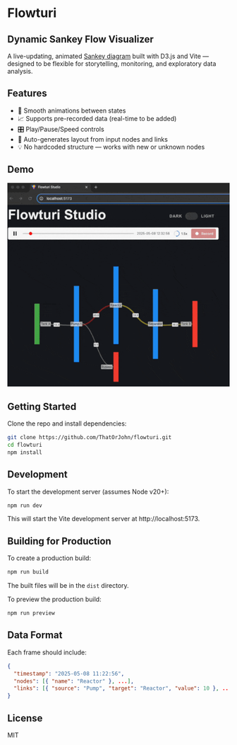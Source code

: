 # Flowturi

## Dynamic Sankey Flow Visualizer

A live-updating, animated [Sankey diagram](https://en.wikipedia.org/wiki/Sankey_diagram) built with D3.js and Vite — designed to be flexible for storytelling, monitoring, and exploratory data analysis.

## Features

- 🔄 Smooth animations between states
- 📈 Supports pre-recorded data (real-time to be added)
- 🎛️ Play/Pause/Speed controls
- 🧠 Auto-generates layout from input nodes and links
- 💡 No hardcoded structure — works with new or unknown nodes

## Demo

![Flowturi animation](assets/FlowturiDemo.gif)

## Getting Started

Clone the repo and install dependencies:

```bash
git clone https://github.com/ThatOrJohn/flowturi.git
cd flowturi
npm install
```

## Development

To start the development server (assumes Node v20+):

```bash
npm run dev
```

This will start the Vite development server at http://localhost:5173.

## Building for Production

To create a production build:

```bash
npm run build
```

The built files will be in the `dist` directory.

To preview the production build:

```bash
npm run preview
```

## Data Format

Each frame should include:

```json
{
  "timestamp": "2025-05-08 11:22:56",
  "nodes": [{ "name": "Reactor" }, ...],
  "links": [{ "source": "Pump", "target": "Reactor", "value": 10 }, ...]
}
```

## License

MIT
